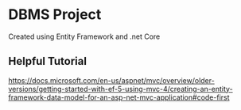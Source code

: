 ﻿# DBMS Project
Created using Entity Framework and .net Core

## Helpful Tutorial
https://docs.microsoft.com/en-us/aspnet/mvc/overview/older-versions/getting-started-with-ef-5-using-mvc-4/creating-an-entity-framework-data-model-for-an-asp-net-mvc-application#code-first